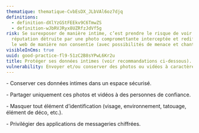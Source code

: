 ```yaml
---
thematique: thematique-CvbEsDX_JLbVAl6oz7djq
definitions:
  - definition-dXlYzGStFEEkv9C6TmwZS
  - definition-wJbRVJRyx8UZRfzJdVf5g
risk: Se surexposer de manière intime, c’est prendre le risque de voir sa
  réputation détruite par une photo compromettante interceptée et rediffusée sur
  le web de manière non consentie (avec possibilités de menace et chantage).
visibleInCms: true
uuid: good-practice-fl9-51zC2B8sYPwL6Kr2u
title: Protéger ses données intimes (voir recommandations ci-dessous).
vulnerability: Envoyer et/ou conserver des photos ou vidéos à caractère sexuel.
---
```

\- Conserver ces données intimes dans un espace sécurisé.

\- Partager uniquement ces photos et vidéos à des personnes de confiance.

\- Masquer tout élément d’identification (visage, environnement, tatouage, élément de déco, etc.).

\- Privilégier des applications de messageries chiffrées.